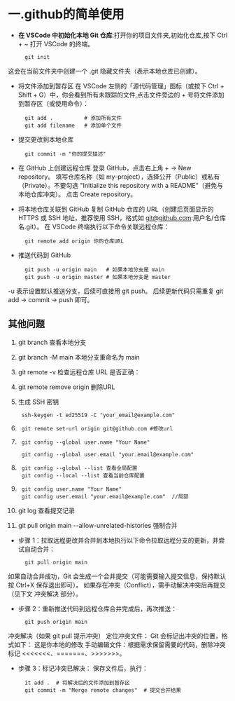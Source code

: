 #  一.github的简单使用
+ **在 VSCode 中初始化本地 Git 仓库**:打开你的项目文件夹,初始化仓库,按下 Ctrl + ~ 打开 VSCode 的终端。

        git init 

这会在当前文件夹中创建一个 .git 隐藏文件夹（表示本地仓库已创建）。

+ 将文件添加到暂存区
在 VSCode 左侧的「源代码管理」图标（或按下 Ctrl + Shift + G）中，你会看到所有未跟踪的文件,点击文件旁边的 + 号将文件添加到暂存区（或使用命令）：

        git add .          # 添加所有文件
        git add filename   # 添加单个文件

+ 提交更改到本地仓库
  
        git commit -m "你的提交描述"

+ 在 GitHub 上创建远程仓库
登录 GitHub，点击右上角 + → New repository。
填写仓库名称（如 my-project），选择公开（Public）或私有（Private）。不要勾选 "Initialize this repository with a README"（避免与本地仓库冲突）。
点击 Create repository。
+ 将本地仓库关联到 GitHub
复制 GitHub 仓库的 URL（创建后页面显示的 HTTPS 或 SSH 地址，推荐使用 SSH，格式如 git@github.com:用户名/仓库名.git）。
在 VSCode 终端执行以下命令关联远程仓库：

        git remote add origin 你的仓库URL

+ 推送代码到 GitHub
 
        git push -u origin main   # 如果本地分支是 main
        git push -u origin master # 如果本地分支是 master

-u 表示设置默认推送分支，后续可直接用 git push。
后续更新代码只需重复 git add → commit → push 即可。

## 其他问题
1. git branch       查看本地分支
2. git branch -M main 本地分支重命名为 main
3. git remote -v  检查远程仓库 URL 是否正确：
4. git remote remove origin 删除URL
5. 生成 SSH 密钥
  
        ssh-keygen -t ed25519 -C "your_email@example.com"
6. 
        git remote set-url origin git@github.com #修改url
7. 
        git config --global user.name "Your Name"
        
        git config --global user.email "your.email@example.com"
8. 
        git config --global --list 查看全局配置
        git config --local --list 查看当前仓库配置
9. 
        git config user.name "Your Name"
        git config user.email "your.email@example.com"  //局部
10. git log 查看提交记录
11. git pull origin main --allow-unrelated-histories  强制合并
+ 步骤 1：拉取远程更改并合并到本地执行以下命令拉取远程分支的更新，并尝试自动合并：
  
        git pull origin main
如果自动合并成功，Git 会生成一个合并提交（可能需要输入提交信息，保持默认按 Ctrl+X 保存退出即可）。
如果存在冲突（Conflict），需手动解决冲突后再提交（见下文 冲突解决 部分）。

+ 步骤 2：重新推送代码到远程仓库合并完成后，再次推送：
  
        git push origin main
冲突解决（如果 git pull 提示冲突）
定位冲突文件：
Git 会标记出冲突的位置，格式如下：
这是你本地的修改
手动编辑文件：根据需求保留需要的代码，删除冲突标记 <<<<<<<、=======、>>>>>>>。

+ 步骤 3：标记冲突已解决：
保存文件后，执行：

        it add .  # 将解决后的文件添加到暂存区
        git commit -m "Merge remote changes"  # 提交合并结果
